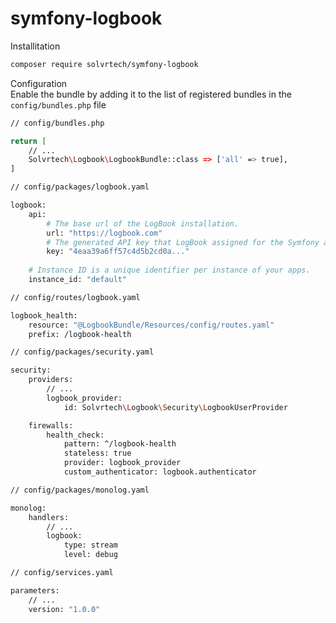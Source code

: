 # symfony-logbook

Installitation

```bash
composer require solvrtech/symfony-logbook
```

Configuration<br>
Enable the bundle by adding it to the list of registered bundles
in the `config/bundles.php` file

```bash
// config/bundles.php

return [
    // ...
    Solvrtech\Logbook\LogbookBundle::class => ['all' => true],
]
```

```bash
// config/packages/logbook.yaml

logbook:
    api:
        # The base url of the LogBook installation.
        url: "https://logbook.com"
        # The generated API key that LogBook assigned for the Symfony app.
        key: "4eaa39a6ff57c4d5b2cd0a..."
        
    # Instance ID is a unique identifier per instance of your apps.
    instance_id: "default"
```

```bash
// config/routes/logbook.yaml

logbook_health:
    resource: "@LogbookBundle/Resources/config/routes.yaml"
    prefix: /logbook-health
```

```bash
// config/packages/security.yaml

security:
    providers:
        // ...
        logbook_provider:
            id: Solvrtech\Logbook\Security\LogbookUserProvider

    firewalls:
        health_check:
            pattern: ^/logbook-health
            stateless: true
            provider: logbook_provider
            custom_authenticator: logbook.authenticator

```

```bash
// config/packages/monolog.yaml

monolog:
    handlers:
        // ...
        logbook:
            type: stream
            level: debug
```

```bash
// config/services.yaml

parameters:
    // ...
    version: "1.0.0"
```
